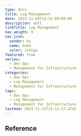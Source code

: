```yaml
---
type: docs
title: Log Management
date: 2023-11-04T12:52:00+09:00
description: null
linkTitle: Log Management
nav_weight: 9
nav_icon:
  vendor: bs
  name: book
  color: indigo
featured: true
series:
  - Dev Ops
  - Management for Infrastructure
categories:
  - Dev Ops
  - Log Management
  - Management for Infrastructure
tags:
  - Dev Ops
  - Log Management
  - Management for Infrastructure
lastmod: 2023-11-12T15:11:27.474Z
---
```


## Reference
